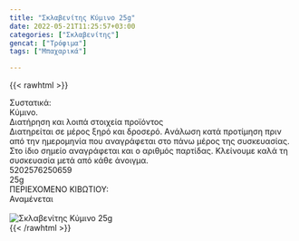 ```yaml
---
title: "Σκλαβενίτης Κύμινο 25g"
date: 2022-05-21T11:25:57+03:00
categories: ["Σκλαβενίτης"]
gencat: ["Τρόφιμα"]
tags: ["Μπαχαρικά"]

---
```

{{< rawhtml >}}

<div class="sload537"><div class="product"><div id="sistatika">Συστατικά:</div><div class="alltext">Κύμινο.</div><div id="loipa">Διατήρηση και λοιπά στοιχεία προϊόντος</div><div class="alltext">Διατηρείται σε μέρος ξηρό και δροσερό. Aνάλωση κατά προτίμηση πριν από την ημερομηνία που αναγράφεται στο πάνω μέρος της συσκευασίας. Στο ίδιο σημείο αναγράφεται και ο αριθμός παρτίδας. Κλείνουμε καλά τη συσκευασία μετά από κάθε άνοιγμα.</div><div id="barcode"><div id="barimage1"></div><span id="bartext">5202576250659</span></div><div id="varos"><div id="varosimage1"></div><span id="varostext">25g</span></div><div id="kivotio">ΠΕΡΙΕΧΟΜΕΝΟ ΚΙΒΩΤΙΟΥ:<br>Αναμένεται</div><br><div class="pimg"><img alt="Σκλαβενίτης Κύμινο 25g" title="Σκλαβενίτης Κύμινο 25g" src="/media/images/sklavenitis-kymino-25g.jpg"></div></div></div>
{{< /rawhtml >}}


